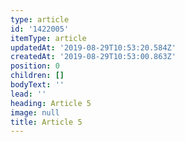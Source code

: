 ```yaml
---
type: article
id: '1422005'
itemType: article
updatedAt: '2019-08-29T10:53:20.584Z'
createdAt: '2019-08-29T10:53:00.863Z'
position: 0
children: []
bodyText: ''
lead: ''
heading: Article 5
image: null
title: Article 5
---
```


